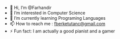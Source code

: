 - 👋 Hi, I’m @Farhandir
- 👀 I’m interested in Computer Science
- 🌱 I’m currently learning Programing Languages
- 📫 How to reach me : fberketutanc@gmail.com
- ⚡ Fun fact: I am actually a good pianist and a gamer

<!---
Farhandir/Farhandir is a ✨ special ✨ repository because its `README.md` (this file) appears on your GitHub profile.
You can click the Preview link to take a look at your changes.
--->

